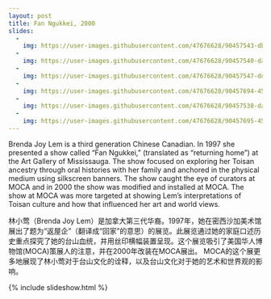 ```yaml
---
layout: post
title: Fan Ngukkei, 2000
slides:
  -
    img: https://user-images.githubusercontent.com/47676628/90457543-db44f800-e0c9-11ea-8d67-62cb48566b9f.jpg
  -
    img: https://user-images.githubusercontent.com/47676628/90457540-daac6180-e0c9-11ea-9bae-5067585aa7ea.jpg
  -
    img: https://user-images.githubusercontent.com/47676628/90457547-dda75200-e0c9-11ea-87c2-6cd1850d7b22.jpg
  -
    img: https://user-images.githubusercontent.com/47676628/90457694-45f63380-e0ca-11ea-8824-e5bfb5ce8cb0.jpg
  -
    img: https://user-images.githubusercontent.com/47676628/90457538-da13cb00-e0c9-11ea-8dab-62eae6d0236f.jpg
  -
    img: https://user-images.githubusercontent.com/47676628/90457695-45f63380-e0ca-11ea-90f7-bb0ac482b2d1.jpg
---
```


Brenda Joy Lem is a third generation Chinese Canadian.  In 1997 she presented a show called “Fan Ngukkei,” (translated as “returning home”) at the Art Gallery of Mississauga.  The show focused on exploring her Toisan ancestry through oral histories with her family and anchored in the physical medium using silkscreen banners.  The show caught the eye of curators at MOCA and in 2000 the show was modified and installed at MOCA.  The show at MOCA was more targeted at showing Lem’s interpretations of Toisan culture and how that influenced her art and world views.  

林小莺（Brenda Joy Lem）是加拿大第三代华裔。1997年，她在密西沙加美术馆展出了题为“返屋企”（翻译成“回家”的意思）的展览。此展览通过她的家庭口述历史重点探究了她的台山血统，并用丝印横幅装置呈现。这个展览吸引了美国华人博物馆(MOCA)策展人的注意，并在2000年改装在MOCA展出。 MOCA的这个展更多地展现了林小莺对于台山文化的诠释，以及台山文化对于她的艺术和世界观的影响。

{% include slideshow.html %}
